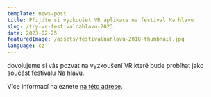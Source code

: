 ```yaml
---
template: news-post
title: Přijďte si vyzkoušet VR aplikace na festival Na hlavu
slug: /try-vr-festivalnahlavu-2023
date: 2023-02-25
featuredImage: /assets/festivalnahlavu-2018-thumbnail.jpg
language: cz
---
```


dovolujeme si vás pozvat na vyzkoušení VR které bude probíhat jako součást festivalu Na hlavu.

Více informací naleznete [na této adrese](https://festivalnahlavu.cz/dny/sobota-25-2/virtualni-realita-kazdy-den-predsali/).

